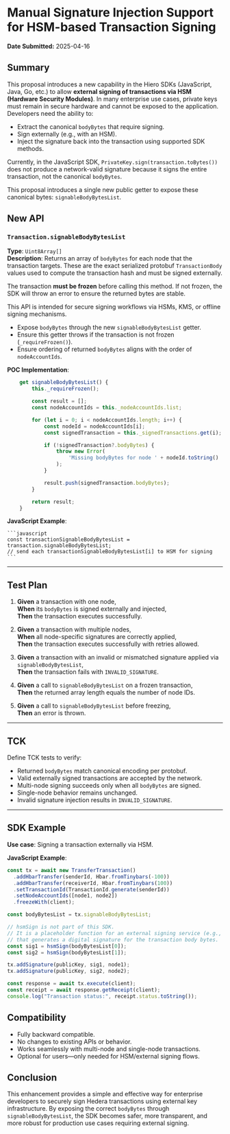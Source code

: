 # Manual Signature Injection Support for HSM-based Transaction Signing

**Date Submitted:** 2025-04-16

## Summary

This proposal introduces a new capability in the Hiero SDKs (JavaScript, Java, Go, etc.) to allow **external signing of transactions via HSM (Hardware Security Modules)**. In many enterprise use cases, private keys must remain in secure hardware and cannot be exposed to the application. Developers need the ability to:

- Extract the canonical `bodyBytes` that require signing.
- Sign externally (e.g., with an HSM).
- Inject the signature back into the transaction using supported SDK methods.

Currently, in the JavaScript SDK, `PrivateKey.sign(transaction.toBytes())` does not produce a network-valid signature because it signs the entire transaction, not the canonical `bodyBytes`.

This proposal introduces a single new public getter to expose these canonical bytes: `signableBodyBytesList`.

## New API

### `Transaction.signableBodyBytesList`

**Type**: `Uint8Array[]`  
**Description**: Returns an array of `bodyBytes` for each node that the transaction targets. These are the exact serialized protobuf `TransactionBody` values used to compute the transaction hash and must be signed externally.

The transaction **must be frozen** before calling this method. If not frozen, the SDK will throw an error to ensure the returned bytes are stable.

This API is intended for secure signing workflows via HSMs, KMS, or offline signing mechanisms.

- Expose `bodyBytes` through the new `signableBodyBytesList` getter.
- Ensure this getter throws if the transaction is not frozen (`_requireFrozen()`).
- Ensure ordering of returned `bodyBytes` aligns with the order of `nodeAccountIds`.

**POC Implementation**:

```javascript
    get signableBodyBytesList() {
        this._requireFrozen();

        const result = [];
        const nodeAccountIds = this._nodeAccountIds.list;

        for (let i = 0; i < nodeAccountIds.length; i++) {
            const nodeId = nodeAccountIds[i];
            const signedTransaction = this._signedTransactions.get(i);

            if (!signedTransaction?.bodyBytes) {
                throw new Error(
                    'Missing bodyBytes for node ' + nodeId.toString()
                );
            }

            result.push(signedTransaction.bodyBytes);
        }

        return result;
    }
```

**JavaScript Example**:

    ```javascript
    const transactionSignableBodyBytesList = transaction.signableBodyBytesList;
    // send each transactionSignableBodyBytesList[i] to HSM for signing
    ```

---

## Test Plan

1. **Given** a transaction with one node,  
   **When** its `bodyBytes` is signed externally and injected,  
   **Then** the transaction executes successfully.

2. **Given** a transaction with multiple nodes,  
   **When** all node-specific signatures are correctly applied,  
   **Then** the transaction executes successfully with retries allowed.

3. **Given** a transaction with an invalid or mismatched signature applied via `signableBodyBytesList`,  
   **Then** the transaction fails with `INVALID_SIGNATURE`.

4. **Given** a call to `signableBodyBytesList` on a frozen transaction,  
   **Then** the returned array length equals the number of node IDs.

5. **Given** a call to `signableBodyBytesList` before freezing,  
   **Then** an error is thrown.

---

## TCK

Define TCK tests to verify:

- Returned `bodyBytes` match canonical encoding per protobuf.
- Valid externally signed transactions are accepted by the network.
- Multi-node signing succeeds only when all `bodyBytes` are signed.
- Single-node behavior remains unchanged.
- Invalid signature injection results in `INVALID_SIGNATURE`.

---

## SDK Example

**Use case**: Signing a transaction externally via HSM.

**JavaScript Example**:

```javascript
const tx = await new TransferTransaction()
  .addHbarTransfer(senderId, Hbar.fromTinybars(-100))
  .addHbarTransfer(receiverId, Hbar.fromTinybars(100))
  .setTransactionId(TransactionId.generate(senderId))
  .setNodeAccountIds([node1, node2])
  .freezeWith(client);

const bodyBytesList = tx.signableBodyBytesList;

// hsmSign is not part of this SDK.
// It is a placeholder function for an external signing service (e.g., a Hardware Security Module or KMS)
// that generates a digital signature for the transaction body bytes.
const sig1 = hsmSign(bodyBytesList[0]);
const sig2 = hsmSign(bodyBytesList[1]);

tx.addSignature(publicKey, sig1, node1);
tx.addSignature(publicKey, sig2, node2);

const response = await tx.execute(client);
const receipt = await response.getReceipt(client);
console.log("Transaction status:", receipt.status.toString());
```

## Compatibility

- Fully backward compatible.
- No changes to existing APIs or behavior.
- Works seamlessly with multi-node and single-node transactions.
- Optional for users—only needed for HSM/external signing flows.

## Conclusion

This enhancement provides a simple and effective way for enterprise developers to securely sign Hedera transactions using external key infrastructure. By exposing the correct `bodyBytes` through `signableBodyBytesList`, the SDK becomes safer, more transparent, and more robust for production use cases requiring external signing.
